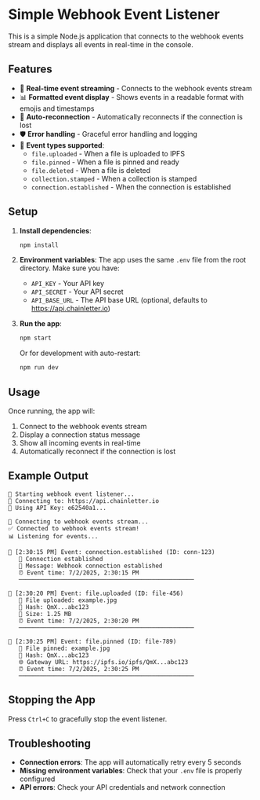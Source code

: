# Simple Webhook Event Listener

This is a simple Node.js application that connects to the webhook events stream and displays all events in real-time in the console.

## Features

- 🔌 **Real-time event streaming** - Connects to the webhook events stream
- 📊 **Formatted event display** - Shows events in a readable format with emojis and timestamps
- 🔄 **Auto-reconnection** - Automatically reconnects if the connection is lost
- 🛡️ **Error handling** - Graceful error handling and logging
- 📱 **Event types supported**:
  - `file.uploaded` - When a file is uploaded to IPFS
  - `file.pinned` - When a file is pinned and ready
  - `file.deleted` - When a file is deleted
  - `collection.stamped` - When a collection is stamped
  - `connection.established` - When the connection is established

## Setup

1. **Install dependencies**:

   ```bash
   npm install
   ```

2. **Environment variables**:
   The app uses the same `.env` file from the root directory. Make sure you have:

   - `API_KEY` - Your API key
   - `API_SECRET` - Your API secret
   - `API_BASE_URL` - The API base URL (optional, defaults to https://api.chainletter.io)

3. **Run the app**:

   ```bash
   npm start
   ```

   Or for development with auto-restart:

   ```bash
   npm run dev
   ```

## Usage

Once running, the app will:

1. Connect to the webhook events stream
2. Display a connection status message
3. Show all incoming events in real-time
4. Automatically reconnect if the connection is lost

## Example Output

```
🚀 Starting webhook event listener...
📡 Connecting to: https://api.chainletter.io
🔑 Using API Key: e62540a1...

🔌 Connecting to webhook events stream...
✅ Connected to webhook events stream!
📊 Listening for events...

📅 [2:30:15 PM] Event: connection.established (ID: conn-123)
   🔗 Connection established
   💬 Message: Webhook connection established
   ⏰ Event time: 7/2/2025, 2:30:15 PM
   ──────────────────────────────────────────────────

📅 [2:30:20 PM] Event: file.uploaded (ID: file-456)
   📁 File uploaded: example.jpg
   🔗 Hash: QmX...abc123
   📏 Size: 1.25 MB
   ⏰ Event time: 7/2/2025, 2:30:20 PM
   ──────────────────────────────────────────────────

📅 [2:30:25 PM] Event: file.pinned (ID: file-789)
   📌 File pinned: example.jpg
   🔗 Hash: QmX...abc123
   🌐 Gateway URL: https://ipfs.io/ipfs/QmX...abc123
   ⏰ Event time: 7/2/2025, 2:30:25 PM
   ──────────────────────────────────────────────────
```

## Stopping the App

Press `Ctrl+C` to gracefully stop the event listener.

## Troubleshooting

- **Connection errors**: The app will automatically retry every 5 seconds
- **Missing environment variables**: Check that your `.env` file is properly configured
- **API errors**: Check your API credentials and network connection
